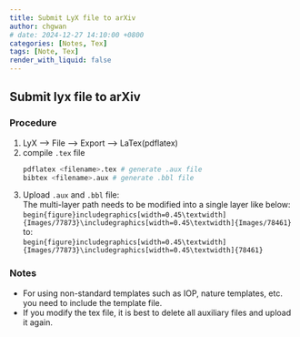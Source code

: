 ```yaml
---
title: Submit LyX file to arXiv
author: chgwan
# date: 2024-12-27 14:10:00 +0800
categories: [Notes, Tex]
tags: [Note, Tex]
render_with_liquid: false
---
```

## Submit lyx file to arXiv
### Procedure
1. LyX --> File --> Export --> LaTex(pdflatex)
2. compile `.tex` file
    ```bash
    pdflatex <filename>.tex # generate .aux file
    bibtex <filename>.aux # generate .bbl file
    ```
3. Upload `.aux` and `.bbl` file:  
    The multi-layer path needs to be modified into a single layer like below:
    `begin{figure}includegraphics[width=0.45\textwidth]{Images/77873}\includegraphics[width=0.45\textwidth]{Images/78461}`  
    to:  
    `begin{figure}includegraphics[width=0.45\textwidth]{Images/77873}\includegraphics[width=0.45\textwidth]{78461}`
### Notes
- For using non-standard templates such as IOP, nature templates, etc. you need to include the template file.
- If you modify the tex file, it is best to delete all auxiliary files and upload it again.